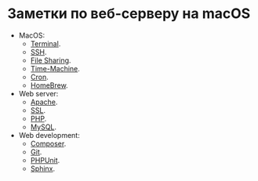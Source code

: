 # Заметки по веб-серверу на macOS

* MacOS:
	* [Terminal](Terminal/readme.md).
	* [SSH](SSH/readme.md).
	* [File Sharing](FileSharing/readme.md).
	* [Time-Machine](TimeMachine/readme.md).
	* [Cron](Cron/readme.md).
	* [HomeBrew](HomeBrew/readme.md).
* Web server:
	* [Apache](Apache/readme.md).
	* [SSL](SSL/readme.md).
	* [PHP](PHP/readme.md).
	* [MySQL](MySQL/readme.md).
* Web development:
	* [Composer](Composer/readme.md).
	* [Git](Git/readme.md).
	* [PHPUnit](PHPUnit/readme.md).
	* [Sphinx](Sphinx/readme.md).